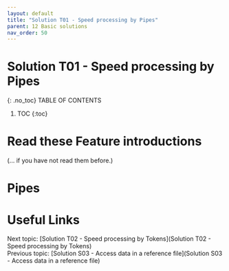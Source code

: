 ```yaml
---
layout: default
title: "Solution T01 - Speed processing by Pipes"
parent: 12 Basic solutions
nav_order: 50
---
```


# Solution T01 - Speed processing by Pipes
{: .no_toc}
TABLE OF CONTENTS 
1. TOC
{:toc}  


# Read these Feature introductions
(... if you have not read them before.)  




# Pipes


# Useful Links
Next topic: [Solution T02 - Speed processing by Tokens](Solution T02 - Speed processing by Tokens)  
Previous topic: [Solution S03 - Access data in a reference file](Solution S03 - Access data in a reference file) 


